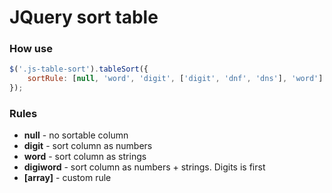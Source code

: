# JQuery sort table

### How use
```javascript
$('.js-table-sort').tableSort({
	sortRule: [null, 'word', 'digit', ['digit', 'dnf', 'dns'], 'word']
});
```

### Rules
* **null** - no sortable column
* **digit** - sort column as numbers
* **word** - sort column as strings
* **digiword** - sort column as numbers + strings. Digits is first
* **[array]** - custom rule